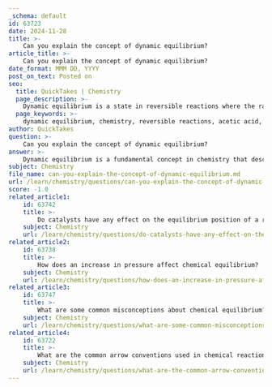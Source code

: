 ```yaml
---
_schema: default
id: 63723
date: 2024-11-28
title: >-
    Can you explain the concept of dynamic equilibrium?
article_title: >-
    Can you explain the concept of dynamic equilibrium?
date_format: MMM DD, YYYY
post_on_text: Posted on
seo:
  title: QuickTakes | Chemistry
  page_description: >-
    Dynamic equilibrium is a state in reversible reactions where the rates of forward and reverse reactions are equal, resulting in constant concentrations of reactants and products. It is essential for understanding chemical kinetics and thermodynamics.
  page_keywords: >-
    dynamic equilibrium, chemistry, reversible reactions, acetic acid, concentrations, forward and reverse reactions, equilibrium constant, chemical kinetics, thermodynamics, steady state
author: QuickTakes
question: >-
    Can you explain the concept of dynamic equilibrium?
answer: >-
    Dynamic equilibrium is a fundamental concept in chemistry that describes a state in a reversible reaction where the rates of the forward and reverse reactions are equal. This means that, although the reactants are continuously converting into products and vice versa, the overall concentrations of both reactants and products remain constant over time. \n\nIn a dynamic equilibrium, the system is in a steady state, and there is no net change in the concentration of the substances involved. This is crucial for understanding how chemical reactions behave under various conditions. For example, consider the dissociation of acetic acid:\n\n$$\n\text{CH}_3\text{COOH} \rightleftharpoons \text{CH}_3\text{COO}^- + \text{H}^+\n$$\n\nIn this reaction, acetic acid (the reactant) dissociates into acetate ions and hydrogen ions. At dynamic equilibrium, the rate at which acetic acid dissociates into its ions is equal to the rate at which the ions recombine to form acetic acid, resulting in constant concentrations of all species involved.\n\nDynamic equilibrium is not static; it is characterized by the continuous movement of particles. The term "dynamic" emphasizes that both the forward and reverse reactions are ongoing, even though their effects balance each other out. This concept is essential for understanding the equilibrium constant (K), which quantifies the ratio of the concentrations of products to reactants at equilibrium.\n\nIn summary, dynamic equilibrium is a state where the forward and reverse reactions occur at the same rate, leading to constant concentrations of reactants and products, and is a key principle in the study of chemical kinetics and thermodynamics.
subject: Chemistry
file_name: can-you-explain-the-concept-of-dynamic-equilibrium.md
url: /learn/chemistry/questions/can-you-explain-the-concept-of-dynamic-equilibrium
score: -1.0
related_article1:
    id: 63742
    title: >-
        Do catalysts have any effect on the equilibrium position of a reaction?
    subject: Chemistry
    url: /learn/chemistry/questions/do-catalysts-have-any-effect-on-the-equilibrium-position-of-a-reaction
related_article2:
    id: 63738
    title: >-
        How does an increase in pressure affect chemical equilibrium?
    subject: Chemistry
    url: /learn/chemistry/questions/how-does-an-increase-in-pressure-affect-chemical-equilibrium
related_article3:
    id: 63747
    title: >-
        What are some common misconceptions about chemical equilibrium?
    subject: Chemistry
    url: /learn/chemistry/questions/what-are-some-common-misconceptions-about-chemical-equilibrium
related_article4:
    id: 63722
    title: >-
        What are the common arrow conventions used in chemical reactions?
    subject: Chemistry
    url: /learn/chemistry/questions/what-are-the-common-arrow-conventions-used-in-chemical-reactions
---
```


&nbsp;